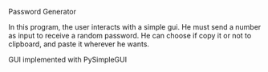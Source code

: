 Password Generator

In this program, the user interacts with a simple gui. He must send a number as input to receive a random password.
He can choose if copy it or not to clipboard, and paste it wherever he wants.

GUI implemented with PySimpleGUI
